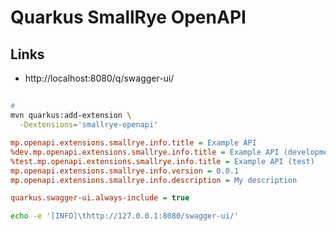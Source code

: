 # Quarkus SmallRye OpenAPI

## Links

- http://localhost:8080/q/swagger-ui/

##

```sh
#
mvn quarkus:add-extension \
  -Dextensions='smallrye-openapi'
```

<!-- ```ini
quarkus.swagger-ui.enable = true
``` -->

```ini
mp.openapi.extensions.smallrye.info.title = Example API
%dev.mp.openapi.extensions.smallrye.info.title = Example API (development)
%test.mp.openapi.extensions.smallrye.info.title = Example API (test)
mp.openapi.extensions.smallrye.info.version = 0.0.1
mp.openapi.extensions.smallrye.info.description = My description

quarkus.swagger-ui.always-include = true
```

```sh
echo -e '[INFO]\thttp://127.0.0.1:8080/swagger-ui/'
```
